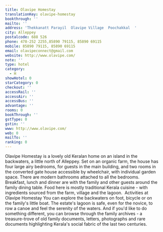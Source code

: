 ```yaml
---
title: Olavipe Homestay
translationKey: olavipe-homestay
bookthrough: ''
mailto: ''
address: 'Thekkanatt Parayil  Olavipe Village  Poochakkal  '
city: Alleppey
postalcode: 688 526
phone: 478-252 2255,85890 79115, 85890 69115
mobile: 85890 79115, 85890 69115
email: olavipeconnect@gmail.com
website: http://www.olavipe.com/
note: ''
type: hotel
category:
  - H
showHotel: 0
starCategory: 0
checkout: ''
accessRail: ''
accessAir: ''
accessBus: ''
advantage: ''
rooms: 0
bookThrough: ''
gstType: 0
gstin: ''
www: http://www.olavipe.com/
web: 0
mailTo: ''
ranking: 0
---
```







Olavipe Homestay is a lovely old Keralan home on an island in the backwaters, a little north of Alleppey. Set on an organic farm, the house has four large airy bedrooms, for guests in the main building, and two rooms in the converted gate house accessible by wheelchair, with individual garden space. There are modern bathrooms attached to all the bedrooms.       Breakfast, lunch and dinner are with the family and other guests around the family dining table. Food here is mostly traditional Kerala cuisine - with ingredients sourced from the farm, village and the lagoon.       Activities at Olavipe Homestay      You can explore the backwaters on foot, bicycle or on the family's little boat. The estate's lagoon is safe, even for the novice, to row a canoe and feel the serenity of the waters. And if you'd like to do something different, you can browse through the family archives - a treasure-trove of old family documents, letters, photographs and rare documents highlighting Kerala's social fabric of the last two centuries.